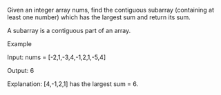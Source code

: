 <p>Given an integer array nums, find the contiguous subarray (containing at least one number) which has the largest sum and return its sum.</p>
<p>A subarray is a contiguous part of an array.</p>
<p>Example</p>
<p>Input: nums = [-2,1,-3,4,-1,2,1,-5,4]</p>
<p>Output: 6</p>
<p>Explanation: [4,-1,2,1] has the largest sum = 6.</p>
